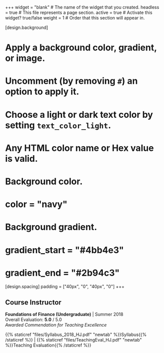 +++
widget = "blank"  # The name of the widget that you created.
headless = true  # This file represents a page section.
active = true  # Activate this widget? true/false
weight = 1  # Order that this section will appear in.

[design.background]
  # Apply a background color, gradient, or image.
  #   Uncomment (by removing `#`) an option to apply it.
  #   Choose a light or dark text color by setting `text_color_light`.
  #   Any HTML color name or Hex value is valid.

  # Background color.
  # color = "navy"
  
  # Background gradient.
  # gradient_start = "#4bb4e3"
  # gradient_end = "#2b94c3"
  
[design.spacing]
  padding = ["40px", "0", "40px", "0"]
+++
## Course Instructor  
**Foundations of Finance (Undergraduate)** | Summer 2018  
Overall Evaluation: **5.0** / 5.0  
_Awarded Commendation for Teaching Excellence_

{{% staticref "files/Syllabus_2018_HJ.pdf" "newtab" %}}Syllabus{{% /staticref %}} | {{% staticref "files/TeachingEval_HJ.pdf" "newtab" %}}Teaching Evaluation{{% /staticref %}}
